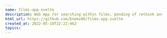 ```yaml
---
name: films-app-svelte
description: Web App for searching within films, pending of rethink and recreation
html_url: https://github.com/Eneko96/films-app-svelte
created_at: 2022-05-18T22:22:46Z
topics: 
---
```

